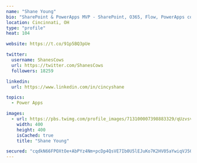 ```yaml
---
name: "Shane Young"
bio: "SharePoint & PowerApps MVP - SharePoint, O365, Flow, PowerApps consulting? @PowerApps911 | Pure Snark? You found it."
location: Cincinnati, OH
type: "profile"
heat: 104

website: https://t.co/91p5BQ3pUe

twitter:
  username: ShanesCows
  url: https://twitter.com/ShanesCows
  followers: 18259

linkedin:
  url: https://www.linkedin.com/in/cincyshane

topics:
  - Power Apps

images:
  - url: https://pbs.twimg.com/profile_images/713100007398883329/qUzvsvQ3_400x400.jpg
    width: 400
    height: 400
    isCached: true
    title: "Shane Young"

secured: "cqdkN66FPOXtOe+AbPYz4Nm+pcDp4QsVE7Ib0U5lEJuKo7K2HV05aYwiqVJ5Qxji4OrMVssbkFuahg8blj1SFOoI13ZXPIZXwYvALzAXsoaNkrhnKHKypiNQTM3vsSzu/pwBrP0+NUNLKEWU0XjA+2sg++DXM+WSaUuSqKzE6AxlXFf6+ZxVlWuNI21S8fyBBEi4IB1a+znQsPgvCnLdiCI25kPaesXvFWYiOQ7H7LovcKnjeBLJ6F9yFbx33/IGQzwBZcbolZL3ViYuXJCdjDafbw8AtsuP9KrobJgcmn+GqSxgmk2B0SFDx1zUxMpE3AyYITeX2JMG2IOofHkDi89+LhRqWNoE4A1DEgJpeIsV16ZBLr/IHK6Wfyo8VNfzQkdp7snreQ6Zgp6gLZ1p0ggxWhjvw3hLDMdKPprrhJg=;ZkDx/bLIFDW2UpwMUPQU4g=="
---
```


